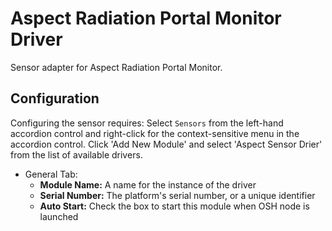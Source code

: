 # Aspect Radiation Portal Monitor Driver

Sensor adapter for Aspect Radiation Portal Monitor.

## Configuration

Configuring the sensor requires:
Select ```Sensors``` from the left-hand accordion control and right-click for the context-sensitive menu in the
accordion control.
Click 'Add New Module' and select 'Aspect Sensor Drier' from the list of available drivers.

- General Tab:
  - **Module Name:** A name for the instance of the driver
  - **Serial Number:** The platform's serial number, or a unique identifier
  - **Auto Start:** Check the box to start this module when OSH node is launched
